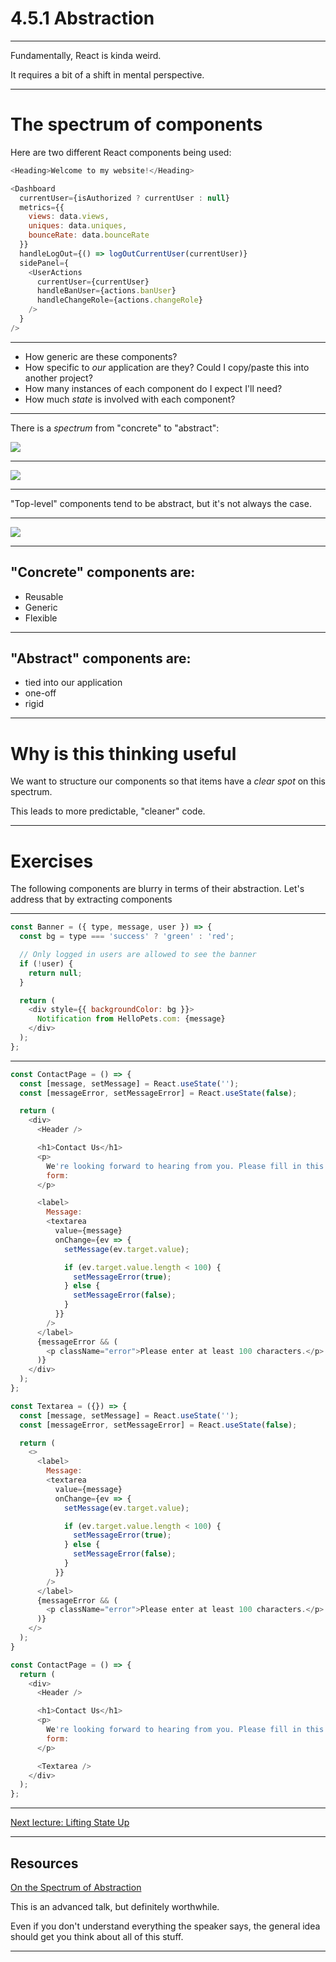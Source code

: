 # 4.5.1 Abstraction

---

Fundamentally, React is kinda weird.

It requires a bit of a shift in mental perspective.

---

# The spectrum of components

Here are two different React components being used:

```js
<Heading>Welcome to my website!</Heading>
```

```js
<Dashboard
  currentUser={isAuthorized ? currentUser : null}
  metrics={{
    views: data.views,
    uniques: data.uniques,
    bounceRate: data.bounceRate
  }}
  handleLogOut={() => logOutCurrentUser(currentUser)}
  sidePanel={
    <UserActions
      currentUser={currentUser}
      handleBanUser={actions.banUser}
      handleChangeRole={actions.changeRole}
    />
  }
/>
```

---

- How generic are these components?
- How specific to _our_ application are they? Could I copy/paste this into another project?
- How many instances of each component do I expect I'll need?
- How much _state_ is involved with each component?

---

There is a _spectrum_ from "concrete" to "abstract":

<img src="./assets/spectrum-of-abstraction.png" />

---

<img src="./assets/superhero.png" />

---

"Top-level" components tend to be abstract, but it's not always the case.

---

<img src="./assets/other-tree.svg" />

---

## "Concrete" components are:

- Reusable
- Generic
- Flexible

---

## "Abstract" components are:

- tied into our application
- one-off
- rigid

<!--
  To elaborate a little here: abstract items tend to be very high-level.
  "This is a homepage", or "this is a React app".
  It doesn't tell you anything concrete about what the HTML will look like.

  On the other hand, a <Button> component will almost certainly render
  a <button> html node, and not much else.
-->

---

# Why is this thinking useful

We want to structure our components so that items have a _clear spot_ on this spectrum.

This leads to more predictable, "cleaner" code.

---

# Exercises

The following components are blurry in terms of their abstraction. Let's address that by extracting components

---

```js
const Banner = ({ type, message, user }) => {
  const bg = type === 'success' ? 'green' : 'red';

  // Only logged in users are allowed to see the banner
  if (!user) {
    return null;
  }

  return (
    <div style={{ backgroundColor: bg }}>
      Notification from HelloPets.com: {message}
    </div>
  );
};
```

---

```js
const ContactPage = () => {
  const [message, setMessage] = React.useState('');
  const [messageError, setMessageError] = React.useState(false);

  return (
    <div>
      <Header />

      <h1>Contact Us</h1>
      <p>
        We're looking forward to hearing from you. Please fill in this contact
        form:
      </p>

      <label>
        Message:
        <textarea
          value={message}
          onChange={ev => {
            setMessage(ev.target.value);

            if (ev.target.value.length < 100) {
              setMessageError(true);
            } else {
              setMessageError(false);
            }
          }}
        />
      </label>
      {messageError && (
        <p className="error">Please enter at least 100 characters.</p>
      )}
    </div>
  );
};
```
```js
const Textarea = ({}) => {
  const [message, setMessage] = React.useState('');
  const [messageError, setMessageError] = React.useState(false);

  return (
    <>
      <label>
        Message:
        <textarea
          value={message}
          onChange={ev => {
            setMessage(ev.target.value);

            if (ev.target.value.length < 100) {
              setMessageError(true);
            } else {
              setMessageError(false);
            }
          }}
        />
      </label>
      {messageError && (
        <p className="error">Please enter at least 100 characters.</p>
      )}
    </>
  );
}

const ContactPage = () => {
  return (
    <div>
      <Header />

      <h1>Contact Us</h1>
      <p>
        We're looking forward to hearing from you. Please fill in this contact
        form:
      </p>

      <Textarea />
    </div>
  );
};
```
---

[Next lecture: Lifting State Up](../lecture-4-lifting-state-up)

---

## Resources

[On the Spectrum of Abstraction](https://www.youtube.com/watch?v=mVVNJKv9esE)

This is an advanced talk, but definitely worthwhile.

Even if you don't understand everything the speaker says, the general idea should get you think about all of this stuff.

---
